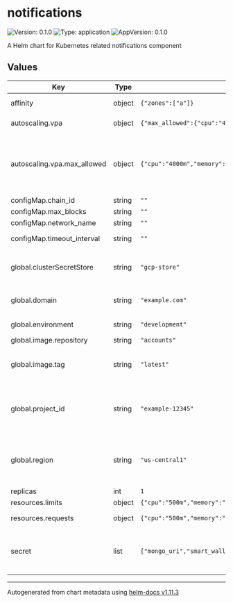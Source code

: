 # notifications

![Version: 0.1.0](https://img.shields.io/badge/Version-0.1.0-informational?style=flat-square) ![Type: application](https://img.shields.io/badge/Type-application-informational?style=flat-square) ![AppVersion: 0.1.0](https://img.shields.io/badge/AppVersion-0.1.0-informational?style=flat-square)

A Helm chart for Kubernetes related notifications component

## Values

| Key | Type | Default | Description |
|-----|------|---------|-------------|
| affinity | object | `{"zones":["a"]}` | Affinity (available region zones) |
| autoscaling.vpa | object | `{"max_allowed":{"cpu":"4000m","memory":"8Gi"}}` | Vertical Pod Autoscaler |
| autoscaling.vpa.max_allowed | object | `{"cpu":"4000m","memory":"8Gi"}` | Vertical Pod Autoscaler - Maximum number of CPU & Memory, minimal number is `resources.requests` values |
| configMap.chain_id | string | `""` | Chain ID |
| configMap.max_blocks | string | `""` | Max blocks |
| configMap.network_name | string | `""` | Network name |
| configMap.timeout_interval | string | `""` | Timeout interval (ms) |
| global.clusterSecretStore | string | `"gcp-store"` | ClusterSecretStore name (should be created before apply) |
| global.domain | string | `"example.com"` | DNS domain (used for `HTTPRoute` resource) |
| global.environment | string | `"development"` | Kubernetes label `environment`` |
| global.image.repository | string | `"accounts"` | Repository ID |
| global.image.tag | string | `"latest"` | Tag; overrides the image tag whose default is the chart appVersion. |
| global.project_id | string | `"example-12345"` | Google Cloud - Project ID (used for `Deployment` resource, `container.image` section) |
| global.region | string | `"us-central1"` | Google Cloud - Region (used for `Deployment` resource, `container.image` section) |
| replicas | int | `1` | Replicas |
| resources.limits | object | `{"cpu":"500m","memory":"1Gi"}` | Resources - Limits |
| resources.requests | object | `{"cpu":"500m","memory":"1Gi"}` | Resources - Requests |
| secret | list | `["mongo_uri","smart_wallets_jwt_secret","rpc_url","full_archive_rpc_url"]` | Secret (external; sensitive information; pulled from Google Cloud, Secret Manager) |

----------------------------------------------
Autogenerated from chart metadata using [helm-docs v1.11.3](https://github.com/norwoodj/helm-docs/releases/v1.11.3)
